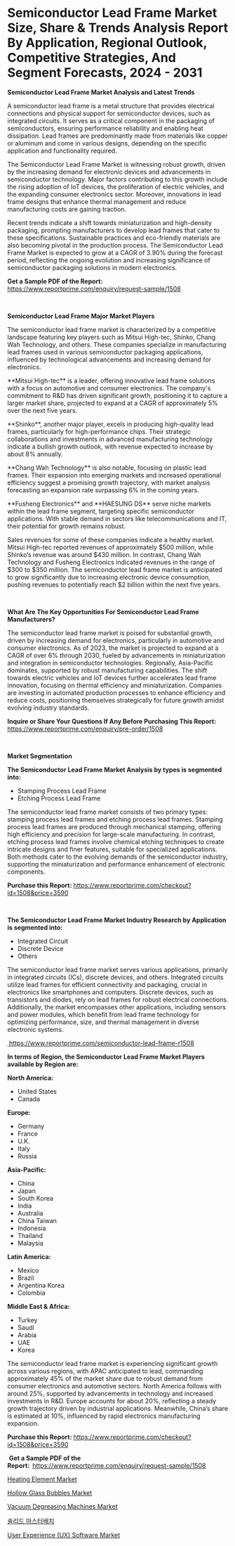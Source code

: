 <p><h1>Semiconductor Lead Frame Market Size, Share & Trends Analysis Report By Application, Regional Outlook, Competitive Strategies, And Segment Forecasts, 2024 - 2031</h1></p><p><strong>Semiconductor Lead Frame Market Analysis and Latest Trends</strong></p>
<p><p>A semiconductor lead frame is a metal structure that provides electrical connections and physical support for semiconductor devices, such as integrated circuits. It serves as a critical component in the packaging of semiconductors, ensuring performance reliability and enabling heat dissipation. Lead frames are predominantly made from materials like copper or aluminum and come in various designs, depending on the specific application and functionality required.</p><p>The Semiconductor Lead Frame Market is witnessing robust growth, driven by the increasing demand for electronic devices and advancements in semiconductor technology. Major factors contributing to this growth include the rising adoption of IoT devices, the proliferation of electric vehicles, and the expanding consumer electronics sector. Moreover, innovations in lead frame designs that enhance thermal management and reduce manufacturing costs are gaining traction.</p><p>Recent trends indicate a shift towards miniaturization and high-density packaging, prompting manufacturers to develop lead frames that cater to these specifications. Sustainable practices and eco-friendly materials are also becoming pivotal in the production process. The Semiconductor Lead Frame Market is expected to grow at a CAGR of 3.90% during the forecast period, reflecting the ongoing evolution and increasing significance of semiconductor packaging solutions in modern electronics.</p></p>
<p><strong>Get a Sample PDF of the Report:&nbsp;</strong> <a href="https://www.reportprime.com/enquiry/request-sample/1508">https://www.reportprime.com/enquiry/request-sample/1508</a></p>
<p>&nbsp;</p>
<p><strong>Semiconductor Lead Frame Major Market Players</strong></p>
<p><p>The semiconductor lead frame market is characterized by a competitive landscape featuring key players such as Mitsui High-tec, Shinko, Chang Wah Technology, and others. These companies specialize in manufacturing lead frames used in various semiconductor packaging applications, influenced by technological advancements and increasing demand for electronics.</p><p>**Mitsui High-tec** is a leader, offering innovative lead frame solutions with a focus on automotive and consumer electronics. The company's commitment to R&D has driven significant growth, positioning it to capture a larger market share, projected to expand at a CAGR of approximately 5% over the next five years.</p><p>**Shinko**, another major player, excels in producing high-quality lead frames, particularly for high-performance chips. Their strategic collaborations and investments in advanced manufacturing technology indicate a bullish growth outlook, with revenue expected to increase by about 8% annually.</p><p>**Chang Wah Technology** is also notable, focusing on plastic lead frames. Their expansion into emerging markets and increased operational efficiency suggest a promising growth trajectory, with market analysis forecasting an expansion rate surpassing 6% in the coming years.</p><p>**Fusheng Electronics** and **HAESUNG DS** serve niche markets within the lead frame segment, targeting specific semiconductor applications. With stable demand in sectors like telecommunications and IT, their potential for growth remains robust.</p><p>Sales revenues for some of these companies indicate a healthy market. Mitsui High-tec reported revenues of approximately $500 million, while Shinko’s revenue was around $430 million. In contrast, Chang Wah Technology and Fusheng Electronics indicated revenues in the range of $300 to $350 million. The semiconductor lead frame market is anticipated to grow significantly due to increasing electronic device consumption, pushing revenues to potentially reach $2 billion within the next five years.</p></p>
<p>&nbsp;</p>
<p><strong>What Are The Key Opportunities For Semiconductor Lead Frame Manufacturers?</strong></p>
<p><p>The semiconductor lead frame market is poised for substantial growth, driven by increasing demand for electronics, particularly in automotive and consumer electronics. As of 2023, the market is projected to expand at a CAGR of over 6% through 2030, fueled by advancements in miniaturization and integration in semiconductor technologies. Regionally, Asia-Pacific dominates, supported by robust manufacturing capabilities. The shift towards electric vehicles and IoT devices further accelerates lead frame innovation, focusing on thermal efficiency and miniaturization. Companies are investing in automated production processes to enhance efficiency and reduce costs, positioning themselves strategically for future growth amidst evolving industry standards.</p></p>
<p><strong>Inquire or Share Your Questions If Any Before Purchasing This Report:</strong> <a href="https://www.reportprime.com/enquiry/pre-order/1508">https://www.reportprime.com/enquiry/pre-order/1508</a></p>
<p>&nbsp;</p>
<p><strong>Market Segmentation</strong></p>
<p><strong>The Semiconductor Lead Frame Market Analysis by types is segmented into:</strong></p>
<p><ul><li>Stamping Process Lead Frame</li><li>Etching Process Lead Frame</li></ul></p>
<p><p>The semiconductor lead frame market consists of two primary types: stamping process lead frames and etching process lead frames. Stamping process lead frames are produced through mechanical stamping, offering high efficiency and precision for large-scale manufacturing. In contrast, etching process lead frames involve chemical etching techniques to create intricate designs and finer features, suitable for specialized applications. Both methods cater to the evolving demands of the semiconductor industry, supporting the miniaturization and performance enhancement of electronic components.</p></p>
<p><strong>Purchase this Report:&nbsp;</strong><a href="https://www.reportprime.com/checkout?id=1508&price=3590">https://www.reportprime.com/checkout?id=1508&price=3590</a></p>
<p>&nbsp;</p>
<p><strong>The Semiconductor Lead Frame Market Industry Research by Application is segmented into:</strong></p>
<p><ul><li>Integrated Circuit</li><li>Discrete Device</li><li>Others</li></ul></p>
<p><p>The semiconductor lead frame market serves various applications, primarily in integrated circuits (ICs), discrete devices, and others. Integrated circuits utilize lead frames for efficient connectivity and packaging, crucial in electronics like smartphones and computers. Discrete devices, such as transistors and diodes, rely on lead frames for robust electrical connections. Additionally, the market encompasses other applications, including sensors and power modules, which benefit from lead frame technology for optimizing performance, size, and thermal management in diverse electronic systems.</p></p>
<p><a href="https://www.reportprime.com/semiconductor-lead-frame-r1508">&nbsp;https://www.reportprime.com/semiconductor-lead-frame-r1508</a></p>
<p><strong>In terms of Region, the Semiconductor Lead Frame Market Players available by Region are:</strong></p>
<p>
    <p> <strong> North America: </strong>
        <ul>
            <li>United States</li>
            <li>Canada</li>
        </ul>
        </p> 
    <p> <strong> Europe: </strong>
        <ul>
            <li>Germany</li>
            <li>France</li>
            <li>U.K.</li>
            <li>Italy</li>
            <li>Russia</li>
        </ul>
        </p> 
    <p> <strong> Asia-Pacific: </strong>
        <ul>
            <li>China</li>
            <li>Japan</li>
            <li>South Korea</li>
            <li>India</li>
            <li>Australia</li>
            <li>China Taiwan</li>
            <li>Indonesia</li>
            <li>Thailand</li>
            <li>Malaysia</li>
        </ul>
        </p> 
    <p> <strong> Latin America: </strong>
        <ul>
            <li>Mexico</li>
            <li>Brazil</li>
            <li>Argentina Korea</li>
            <li>Colombia</li>
        </ul>
        </p> 
    <p> <strong> Middle East & Africa: </strong>
        <ul>
            <li>Turkey</li>
            <li>Saudi</li>
            <li>Arabia</li>
            <li>UAE</li>
            <li>Korea</li>
        </ul>
    </p>
    </p>
<p><p>The semiconductor lead frame market is experiencing significant growth across various regions, with APAC anticipated to lead, commanding approximately 45% of the market share due to robust demand from consumer electronics and automotive sectors. North America follows with around 25%, supported by advancements in technology and increased investments in R&D. Europe accounts for about 20%, reflecting a steady growth trajectory driven by industrial applications. Meanwhile, China’s share is estimated at 10%, influenced by rapid electronics manufacturing expansion.</p></p>
<p><strong>Purchase this Report: </strong><a href="https://www.reportprime.com/checkout?id=1508&price=3590">https://www.reportprime.com/checkout?id=1508&price=3590</a></p>
<p>&nbsp;<strong>Get a Sample PDF of the Report:&nbsp;&nbsp;</strong><a href="https://www.reportprime.com/enquiry/request-sample/1508">https://www.reportprime.com/enquiry/request-sample/1508</a></p>
<p><strong></strong></p>
<p><p><a href="https://github.com/Krish2023na/Market-Research-Report-List-6/blob/main/heating-element-market.md">Heating Element Market</a></p><p><a href="https://www.linkedin.com/pulse/hollow-glass-bubbles-market-industry-landscape-growth-trajectories-nqkte?trackingId=Yi%2FKusM%2BRgaomR7M0E%2FFyA%3D%3D">Hollow Glass Bubbles Market</a></p><p><a href="https://issuu.com/reportprime-2/docs/vacuum-degreasing-machines-market-s_2efd2fe794e9e3">Vacuum Degreasing Machines Market</a></p><p><a href="https://medium.com/@nargishussain12/%EA%B8%80%EB%A1%9C%EB%B2%8C-%EA%B3%A0%ED%98%95-%EB%A7%88%EC%8A%A4%ED%84%B0%EB%B0%B0%EC%B9%98-%EC%8B%9C%EC%9E%A5-%EC%83%81%ED%83%9C-2024-2031-%EB%B0%8F-%EC%A7%80%EC%97%AD-%EC%A0%9C%ED%92%88-%EB%B0%8F-%EC%B5%9C%EC%A2%85-%EC%9A%A9%EB%8F%84%EB%B3%84-%EC%A0%84%EB%A7%9D-11bcd45976d8">솔리드 마스터배치</a></p><p><a href="https://issuu.com/reportprime-2/docs/user-experience-ux-software-market-_0a6c4dcd2f5dbe">User Experience (UX) Software Market</a></p></p>